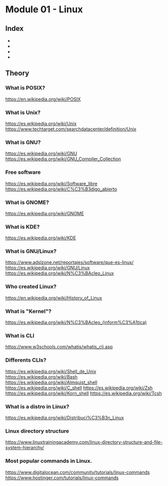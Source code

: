 # Module 01 - Linux

## Index

-
-
-
-

## Theory

### What is POSIX?
https://en.wikipedia.org/wiki/POSIX

### What is Unix?
https://es.wikipedia.org/wiki/Unix
https://www.techtarget.com/searchdatacenter/definition/Unix

### What is GNU?
https://es.wikipedia.org/wiki/GNU
https://es.wikipedia.org/wiki/GNU_Compiler_Collection

### Free software
https://es.wikipedia.org/wiki/Software_libre
https://es.wikipedia.org/wiki/C%C3%B3digo_abierto

### What is GNOME?
https://es.wikipedia.org/wiki/GNOME

### What is KDE?
https://es.wikipedia.org/wiki/KDE

### What is GNU/Linux?
https://www.adslzone.net/reportajes/software/que-es-linux/
https://es.wikipedia.org/wiki/GNU/Linux
https://es.wikipedia.org/wiki/N%C3%BAcleo_Linux

### Who created Linux?
https://en.wikipedia.org/wiki/History_of_Linux

### What is "Kernel"?
https://es.wikipedia.org/wiki/N%C3%BAcleo_(inform%C3%A1tica)

### What is CLI
https://www.w3schools.com/whatis/whatis_cli.asp

### Differents CLIs?
https://es.wikipedia.org/wiki/Shell_de_Unix
https://es.wikipedia.org/wiki/Bash
https://es.wikipedia.org/wiki/Almquist_shell
https://es.wikipedia.org/wiki/C_shell
https://es.wikipedia.org/wiki/Zsh
https://es.wikipedia.org/wiki/Korn_shell
https://es.wikipedia.org/wiki/Tcsh

### What is a distro in Linux?
https://es.wikipedia.org/wiki/Distribuci%C3%B3n_Linux

### Linux directory structure
https://www.linuxtrainingacademy.com/linux-directory-structure-and-file-system-hierarchy/

### Most popular commands in Linux.
https://www.digitalocean.com/community/tutorials/linux-commands
https://www.hostinger.com/tutorials/linux-commands